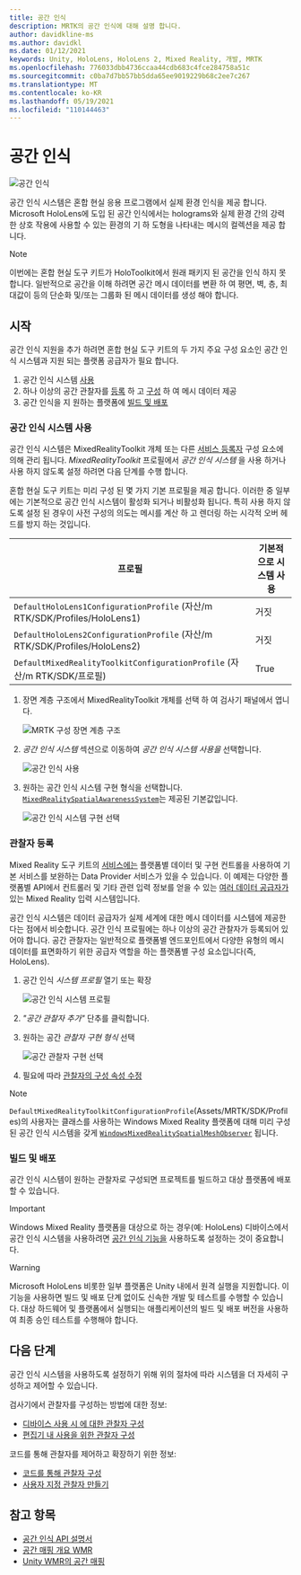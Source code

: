 ```yaml
---
title: 공간 인식
description: MRTK의 공간 인식에 대해 설명 합니다.
author: davidkline-ms
ms.author: davidkl
ms.date: 01/12/2021
keywords: Unity, HoloLens, HoloLens 2, Mixed Reality, 개발, MRTK
ms.openlocfilehash: 776033dbb4736ccaa44cdb683c4fce284758a51c
ms.sourcegitcommit: c0ba7d7bb57bb5dda65ee9019229b68c2ee7c267
ms.translationtype: MT
ms.contentlocale: ko-KR
ms.lasthandoff: 05/19/2021
ms.locfileid: "110144463"
---
```

# <a name="spatial-awareness"></a>공간 인식

![공간 인식](../images/spatial-awareness/MRTK_SpatialAwareness_Main.png)

공간 인식 시스템은 혼합 현실 응용 프로그램에서 실제 환경 인식을 제공 합니다. Microsoft HoloLens에 도입 된 공간 인식에서는 holograms와 실제 환경 간의 강력한 상호 작용에 사용할 수 있는 환경의 기 하 도형을 나타내는 메시의 컬렉션을 제공 합니다.

> [!NOTE]
> 이번에는 혼합 현실 도구 키트가 HoloToolkit에서 원래 패키지 된 공간을 인식 하지 못합니다. 일반적으로 공간을 이해 하려면 공간 메시 데이터를 변환 하 여 평면, 벽, 층, 최대값이 등의 단순화 및/또는 그룹화 된 메시 데이터를 생성 해야 합니다.

## <a name="getting-started"></a>시작

공간 인식 지원을 추가 하려면 혼합 현실 도구 키트의 두 가지 주요 구성 요소인 공간 인식 시스템과 지원 되는 플랫폼 공급자가 필요 합니다.

1. 공간 인식 시스템 [사용](#enable-the-spatial-awareness-system)
2. 하나 이상의 공간 관찰자를 [등록](#register-observers) 하 고 [구성](configuring-spatial-awareness-mesh-observer.md) 하 여 메시 데이터 제공
3. 공간 인식을 지 원하는 플랫폼에 [빌드 및 배포](#build-and-deploy)

### <a name="enable-the-spatial-awareness-system"></a>공간 인식 시스템 사용

공간 인식 시스템은 MixedRealityToolkit 개체 또는 다른 [서비스 등록자](xref:Microsoft.MixedReality.Toolkit.IMixedRealityServiceRegistrar) 구성 요소에 의해 관리 됩니다. *MixedRealityToolkit* 프로필에서 *공간 인식 시스템* 을 사용 하거나 사용 하지 않도록 설정 하려면 다음 단계를 수행 합니다.

혼합 현실 도구 키트는 미리 구성 된 몇 가지 기본 프로필을 제공 합니다. 이러한 중 일부에는 기본적으로 공간 인식 시스템이 활성화 되거나 비활성화 됩니다. 특히 사용 하지 않도록 설정 된 경우이 사전 구성의 의도는 메시를 계산 하 고 렌더링 하는 시각적 오버 헤드를 방지 하는 것입니다.

| 프로필 | 기본적으로 시스템 사용 |
| --- | --- |
| `DefaultHoloLens1ConfigurationProfile` (자산/m RTK/SDK/Profiles/HoloLens1) | 거짓 |
| `DefaultHoloLens2ConfigurationProfile` (자산/m RTK/SDK/Profiles/HoloLens2) | 거짓 |
| `DefaultMixedRealityToolkitConfigurationProfile` (자산/m RTK/SDK/프로필) | True |

1. 장면 계층 구조에서 MixedRealityToolkit 개체를 선택 하 여 검사기 패널에서 엽니다.

    ![MRTK 구성 장면 계층 구조](../images/MRTK_ConfiguredHierarchy.png)

1. *공간 인식 시스템* 섹션으로 이동하여 *공간 인식 시스템 사용을* 선택합니다.

    ![공간 인식 사용](../images/spatial-awareness/MRTKConfig_SpatialAwareness.png)

1. 원하는 공간 인식 시스템 구현 형식을 선택합니다. [`MixedRealitySpatialAwarenessSystem`](xref:Microsoft.MixedReality.Toolkit.SpatialAwareness.MixedRealitySpatialAwarenessSystem)는 제공된 기본값입니다.

    ![공간 인식 시스템 구현 선택](../images/spatial-awareness/SpatialAwarenessSelectSystemType.png)

### <a name="register-observers"></a>관찰자 등록

Mixed Reality 도구 키트의 [서비스에는](../../architecture/systems-extensions-providers.md) 플랫폼별 데이터 및 구현 컨트롤을 사용하여 기본 서비스를 보완하는 Data Provider 서비스가 있을 수 있습니다. 이 예제는 다양한 플랫폼별 API에서 컨트롤러 및 기타 관련 입력 정보를 얻을 수 있는 [여러 데이터 공급자가](../input/input-providers.md) 있는 Mixed Reality 입력 시스템입니다.

공간 인식 시스템은 데이터 공급자가 실제 세계에 대한 메시 데이터를 시스템에 제공한다는 점에서 비슷합니다. 공간 인식 프로필에는 하나 이상의 공간 관찰자가 등록되어 있어야 합니다. 공간 관찰자는 일반적으로 플랫폼별 엔드포인트에서 다양한 유형의 메시 데이터를 표면화하기 위한 공급자 역할을 하는 플랫폼별 구성 요소입니다(즉, HoloLens).

1. 공간 인식 *시스템 프로필* 열기 또는 확장

    ![공간 인식 시스템 프로필](../images/spatial-awareness/SpatialAwarenessProfile.png)

1. *"공간 관찰자 추가"* 단추를 클릭합니다.
1. 원하는 공간 *관찰자 구현 형식* 선택

    ![공간 관찰자 구현 선택](../images/spatial-awareness/SpatialAwarenessSelectObserver.png)

1. 필요에 따라 [관찰자의 구성 속성 수정](configuring-spatial-awareness-mesh-observer.md)

> [!NOTE]
> `DefaultMixedRealityToolkitConfigurationProfile`(Assets/MRTK/SDK/Profiles)의 사용자는 클래스를 사용하는 Windows Mixed Reality 플랫폼에 대해 미리 구성된 공간 인식 시스템을 갖게 [`WindowsMixedRealitySpatialMeshObserver`](xref:Microsoft.MixedReality.Toolkit.WindowsMixedReality.SpatialAwareness.WindowsMixedRealitySpatialMeshObserver) 됩니다.

### <a name="build-and-deploy"></a>빌드 및 배포

공간 인식 시스템이 원하는 관찰자로 구성되면 프로젝트를 빌드하고 대상 플랫폼에 배포할 수 있습니다.

> [!IMPORTANT]
> Windows Mixed Reality 플랫폼을 대상으로 하는 경우(예: HoloLens) 디바이스에서 공간 인식 시스템을 사용하려면 [공간 인식 기능을](/windows/mixed-reality/spatial-mapping-in-unity) 사용하도록 설정하는 것이 중요합니다.

> [!WARNING]
> Microsoft HoloLens 비롯한 일부 플랫폼은 Unity 내에서 원격 실행을 지원합니다. 이 기능을 사용하면 빌드 및 배포 단계 없이도 신속한 개발 및 테스트를 수행할 수 있습니다. 대상 하드웨어 및 플랫폼에서 실행되는 애플리케이션의 빌드 및 배포 버전을 사용하여 최종 승인 테스트를 수행해야 합니다.

## <a name="next-steps"></a>다음 단계

공간 인식 시스템을 사용하도록 설정하기 위해 위의 절차에 따라 시스템을 더 자세히 구성하고 제어할 수 있습니다.

검사기에서 관찰자를 구성하는 방법에 대한 정보:

- [디바이스 사용 시 에 대한 관찰자 구성](configuring-spatial-awareness-mesh-observer.md)
- [편집기 내 사용을 위한 관찰자 구성](spatial-object-mesh-observer.md)

코드를 통해 관찰자를 제어하고 확장하기 위한 정보:

- [코드를 통해 관찰자 구성](usage-guide.md)
- [사용자 지정 관찰자 만들기](create-data-provider.md)

## <a name="see-also"></a>참고 항목

- [공간 인식 API 설명서](xref:Microsoft.MixedReality.Toolkit.SpatialAwareness)
- [공간 매핑 개요 WMR](/windows/mixed-reality/spatial-mapping)
- [Unity WMR의 공간 매핑](/windows/mixed-reality/spatial-mapping-in-unity)